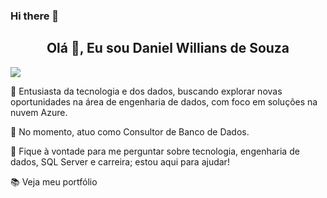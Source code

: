 ### Hi there 👋

<h2 align="center">Olá 👋, Eu sou Daniel Willians de Souza</h2>

![](https://komarev.com/ghpvc/?username=danielwisouza)

👋 Entusiasta da tecnologia e dos dados, buscando explorar novas oportunidades na área de engenharia de dados, com foco em soluções na nuvem Azure.

🔭 No momento, atuo como Consultor de Banco de Dados.

💬 Fique à vontade para me perguntar sobre tecnologia, engenharia de dados, SQL Server e carreira; estou aqui para ajudar!

📚 Veja meu portfólio



